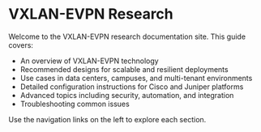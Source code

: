 # VXLAN-EVPN Research

Welcome to the VXLAN-EVPN research documentation site. This guide covers:

- An overview of VXLAN-EVPN technology
- Recommended designs for scalable and resilient deployments
- Use cases in data centers, campuses, and multi-tenant environments
- Detailed configuration instructions for Cisco and Juniper platforms
- Advanced topics including security, automation, and integration
- Troubleshooting common issues

Use the navigation links on the left to explore each section.
